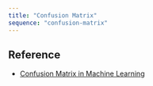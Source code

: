 ```yaml
---
title: "Confusion Matrix"
sequence: "confusion-matrix"
---
```


## Reference

- [Confusion Matrix in Machine Learning](https://tutorialforbeginner.com/confusion-matrix-in-machine-learning)
